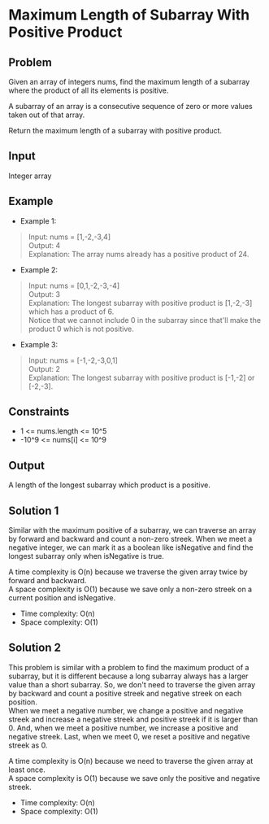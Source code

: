 # Maximum Length of Subarray With Positive Product

## Problem

Given an array of integers nums, find the maximum length of a subarray where the product of all its elements is positive.

A subarray of an array is a consecutive sequence of zero or more values taken out of that array.

Return the maximum length of a subarray with positive product.

## Input

Integer array

## Example

- Example 1:

>Input: nums = [1,-2,-3,4]  
Output: 4  
Explanation: The array nums already has a positive product of 24.

- Example 2:

>Input: nums = [0,1,-2,-3,-4]  
Output: 3  
Explanation: The longest subarray with positive product is [1,-2,-3] which has a product of 6.  
Notice that we cannot include 0 in the subarray since that'll make the product 0 which is not positive.

- Example 3:

>Input: nums = [-1,-2,-3,0,1]  
Output: 2  
Explanation: The longest subarray with positive product is [-1,-2] or [-2,-3].

## Constraints

- 1 <= nums.length <= 10^5  
- -10^9 <= nums[i] <= 10^9

## Output

A length of the longest subarray which product is a positive.

## Solution 1

Similar with the maximum positive of a subarray, we can traverse an array by forward and backward and count a non-zero streek. When we meet a negative integer, we can mark it as a boolean like isNegative and find the longest subarray only when isNegative is true.

A time complexity is O(n) because we traverse the given array twice by forward and backward.  
A space complexity is O(1) because we save only a non-zero streek on a current position and isNegative.

- Time complexity: O(n)
- Space complexity: O(1)

## Solution 2

This problem is similar with a problem to find the maximum product of a subarray, but it is different because a long subarray always has a larger value than a short subarray. So, we don't need to traverse the given array by backward and count a positive streek and negative streek on each position.  
When we meet a negative number, we change a positive and negative streek and increase a negative streek and positive streek if it is larger than 0. And, when we meet a positive number, we increase a positive and negative streek. Last, when we meet 0, we reset a positive and negative streek as 0.

A time complexity is O(n) because we need to traverse the given array at least once.  
A space complexity is O(1) because we save only the positive and negative streek.

- Time complexity: O(n)
- Space complexity: O(1)
